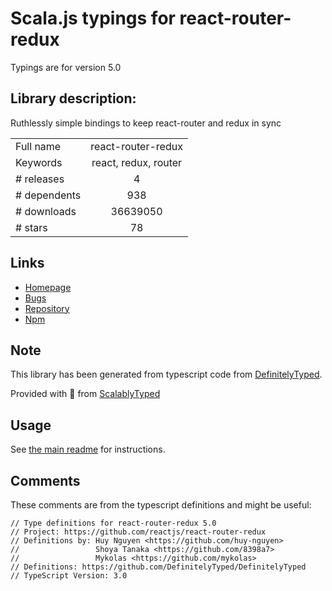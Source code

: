 
# Scala.js typings for react-router-redux

Typings are for version 5.0

## Library description:
Ruthlessly simple bindings to keep react-router and redux in sync

|                    |                 |
| ------------------ | :-------------: |
| Full name          | react-router-redux |
| Keywords           | react, redux, router |
| # releases         | 4 |
| # dependents       | 938 |
| # downloads        | 36639050 |
| # stars            | 78 |

## Links
- [Homepage](https://github.com/reactjs/react-router-redux#readme)
- [Bugs](https://github.com/reactjs/react-router-redux/issues)
- [Repository](https://github.com/reactjs/react-router-redux)
- [Npm](https://www.npmjs.com/package/react-router-redux)
    


## Note
This library has been generated from typescript code from [DefinitelyTyped](https://definitelytyped.org).

Provided with :purple_heart: from [ScalablyTyped](https://github.com/oyvindberg/ScalablyTyped)

## Usage
See [the main readme](../../readme.md) for instructions.

## Comments

These comments are from the typescript definitions and might be useful:
```
// Type definitions for react-router-redux 5.0
// Project: https://github.com/reactjs/react-router-redux
// Definitions by: Huy Nguyen <https://github.com/huy-nguyen>
//                 Shoya Tanaka <https://github.com/8398a7>
//                 Mykolas <https://github.com/mykolas>
// Definitions: https://github.com/DefinitelyTyped/DefinitelyTyped
// TypeScript Version: 3.0

```

